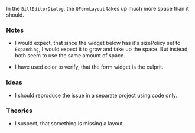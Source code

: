 In the `BillEditorDialog`, the `QFormLayout` takes up much more space than it should.

### Notes

-   I would expect, that since the widget below has it's sizePolicy set to `Expanding`, I would expect it to grow and take up the space.
    But instead, both seem to use the same amount of space.

-   I have used color to verify, that the form widget is the culprit.

### Ideas

-   I should reproduce the issue in a separate project using code only.

### Theories

-   I suspect, that something is missing a layout.

